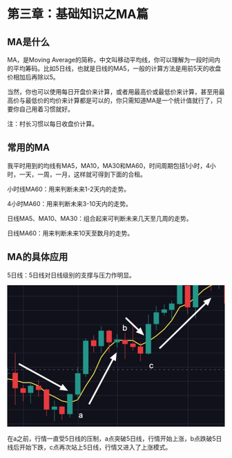 # 第三章：基础知识之MA篇

## MA是什么

MA，是Moving Average的简称，中文叫移动平均线，你可以理解为一段时间内的平均筹码。比如5日线，也就是日线的MA5，一般的计算方法是用前5天的收盘价相加后再除以5。

当然，你也可以使用每日开盘价来计算，或者用最高价或最低价来计算，甚至用最高价与最低价的均价来计算都是可以的，你只需知道MA是一个统计值就行了，只要你自己用着习惯就好。

注：村长习惯以每日收盘价计算。

## 常用的MA

我平时用到的均线有MA5，MA10，MA30和MA60，时间周期包括1小时，4小时，一天，一周，一月，这样就可得到下面的合租。

小时线MA60：用来判断未来1-2天内的走势。

4小时MA60：用来判断未来3-10天内的走势。

日线MA5、MA10、MA30：组合起来可判断未来几天至几周的走势。

日线MA60：用来判断未来10天至数月的走势。

## MA的具体应用

5日线：5日线对日线级别的支撑与压力作明显。

![5&#x65E5;&#x7EBF;&#x5BF9;&#x8D70;&#x52BF;&#x7684;&#x652F;&#x6491;&#x4E0E;&#x538B;&#x529B;&#x4F5C;&#x7528;](.gitbook/assets/xnip2020-03-30_18-47-06%20%281%29.jpeg)

在a之前，行情一直受5日线的压制，a点突破5日线，行情开始上涨，b点跌破5日线后开始下跌，c点再次站上5日线，行情又进入了上涨模式。



